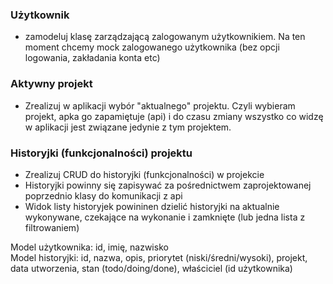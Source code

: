 ### Użytkownik

- zamodeluj klasę zarządzającą zalogowanym użytkownikiem. Na ten moment chcemy mock zalogowanego użytkownika (bez opcji logowania, zakładania konta etc)

### Aktywny projekt

- Zrealizuj w aplikacji wybór "aktualnego" projektu. Czyli wybieram projekt, apka go zapamiętuje (api) i do czasu zmiany wszystko co widzę w aplikacji jest związane jedynie z tym projektem.

### Historyjki (funkcjonalności) projektu

- Zrealizuj CRUD do historyjki (funkcjonalności) w projekcie
- Historyjki powinny się zapisywać za pośrednictwem zaprojektowanej poprzednio klasy do komunikacji z api
- Widok listy historyjek powininen dzielić historyjki na aktualnie wykonywane, czekające na wykonanie i zamknięte (lub jedna lista z filtrowaniem)

Model użytkownika: id, imię, nazwisko  
Model historyjki: id, nazwa, opis, priorytet (niski/średni/wysoki), projekt, data utworzenia, stan (todo/doing/done), właściciel (id użytkownika)
